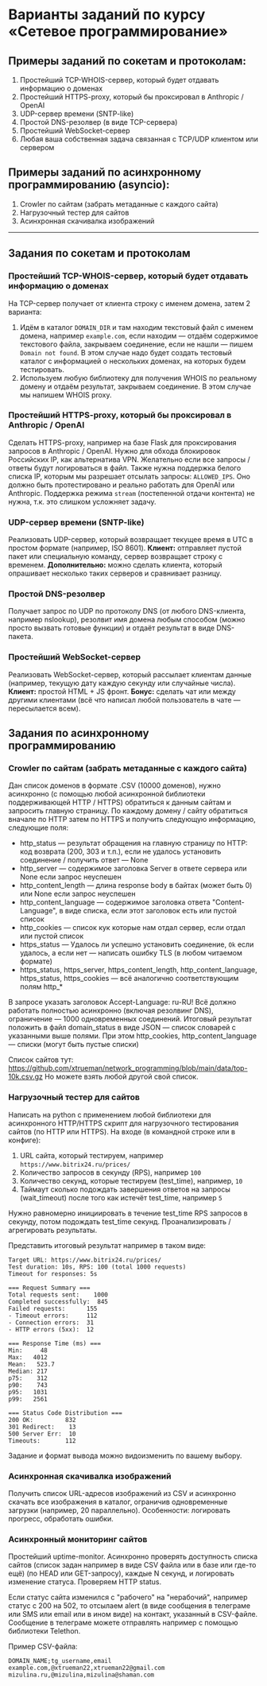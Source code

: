 # Варианты заданий по курсу «Сетевое программирование»

## Примеры заданий по сокетам и протоколам:
1. Простейший TCP-WHOIS-сервер, который будет отдавать информацию о доменах
2. Простейший HTTPS-proxy, который бы проксировал в Anthropic / OpenAI
3. UDP-сервер времени (SNTP-like)
4. Простой DNS-резолвер (в виде TCP-сервера)
5. Простейший WebSocket-сервер
6. Любая ваша собственная задача связанная с TCP/UDP клиентом или сервером

## Примеры заданий по асинхронному программированию (asyncio):
1. Crowler по сайтам (забрать метаданные с каждого сайта)
2. Нагрузочный тестер для сайтов
3. Асинхронная скачивалка изображений

---

## Задания по сокетам и протоколам

### Простейший TCP-WHOIS-сервер, который будет отдавать информацию о доменах

На TCP-сервер получает от клиента строку с именем домена, затем 2 варианта:
1. Идём в каталог `DOMAIN_DIR` и там находим текстовый файл с именем домена, например `example.com`, если находим — отдаём содержимое текстового файла, закрываем соединение, если не нашли — пишем `Domain not found`.
   В этом случае надо будет создать тестовый каталог с информацией о нескольких доменах, на которых будем тестировать.
2. Используем любую библиотеку для получения WHOIS по реальному домену и отдаём результат, закрываем соединение. В этом случае мы напишем WHOIS proxy.

### Простейший HTTPS-proxy, который бы проксировал в Anthropic / OpenAI

Сделать HTTPS-proxy, например на базе Flask для проксирования запросов в Anthropic / OpenAI. Нужно для обхода блокировок Российских IP, как альтернатива VPN.
Желательно если все запросы / ответы будут логироваться в файл.
Также нужна поддержка белого списка IP, которым мы разрешает отсылать запросы: `ALLOWED_IPS`. Оно должно быть протестировано и реально работать для OpenAI или Anthropic. Поддержка режима `stream` (постепенной отдачи контента) не нужна, т.к. это слишком усложняет задачу.

### UDP-сервер времени (SNTP-like)

Реализовать UDP-сервер, который возвращает текущее время в UTC в простом формате (например, ISO 8601).
**Клиент:** отправляет пустой пакет или специальную команду, сервер возвращает строку с временем.
**Дополнительно:** можно сделать клиента, который опрашивает несколько таких серверов и сравнивает разницу.

### Простой DNS-резолвер

Получает запрос по UDP по протоколу DNS (от любого DNS-клиента, например nslookup), резолвит имя домена любым способом (можно просто вызвать готовые функции) и отдаёт результат в виде DNS-пакета.

### Простейший WebSocket-сервер
Реализовать WebSocket-сервер, который рассылает клиентам данные (например, текущую дату каждую секунду или случайные числа).
**Клиент:** простой HTML + JS фронт.
**Бонус:** сделать чат или между другими клиентами (всё что написал любой пользователь в чате — пересылается всем).

## Задания по асинхронному программированию

### Crowler по сайтам (забрать метаданные с каждого сайта)
Дан список доменов в формате .CSV (10000 доменов), нужно асинхронно (с помощью любой асинхронной библиотеки поддерживающей HTTP / HTTPS) обратиться к данным сайтам и запросить главную страницу. По каждому домену / сайту обратиться вначале по HTTP затем по HTTPS и получить следующую информацию, следующие поля:
   - http_status — результат обращения на главную страницу по HTTP: код возврата (200, 303 и т.п.), если не удалось установить соединение / получить ответ — None
   - http_server — содержимое заголовка Server в ответе сервера или None если запрос неуспешен
   - http_content_length — длина response body в байтах (может быть 0) или None если запрос неуспешен
   - http_content_language — содержимое заголовка ответа "Content-Language", в виде списка, если этот заголовок есть или пустой список
   - http_cookies — список кук которые нам отдал сервер, если отдал или пустой список
   - https_status — Удалось ли успешно установить соединение, `Ok` если удалось, а если нет — написать ошибку TLS (в любом читаемом формате)
   - https_status, https_server, https_content_length, http_content_language, https_status, https_cookies — всё аналогично соответствующим полям http_*

В запросе указать заголовок Accept-Language: ru-RU!
Всё должно работать полностью асинхронно (включая резолвинг DNS), ограничение — 1000 одновременных соединений.
Итоговый результат положить в файл domain_status в виде JSON — список словарей с указанными выше полями. При этом http_cookies, http_content_language — списки (могут быть пустые списки)

Список сайтов тут: https://github.com/xtrueman/network_programming/blob/main/data/top-10k.csv.gz
Но можете взять любой другой свой список.

### Нагрузочный тестер для сайтов

Написать на python с применением любой библиотеки для асинхронного HTTP/HTTPS скрипт для нагрузочного тестирования сайтов (по HTTP или HTTPS).
На входе (в командной строке или в конфиге):
1. URL сайта, который тестируем, например `https://www.bitrix24.ru/prices/`
2. Количество запросов в секунду (RPS), например `100`
3. Количество секунд, которые тестируем (test_time), например, `10`
4. Таймаут сколько подождать завершения ответов на запросы (wait_timeout) после того как истечёт test_time, например `5`

Нужно равномерно инициировать в течение test_time RPS запросов в секунду, потом подождать test_time секунд. Проанализировать / агрегировать результаты.

Представить итоговый результат например в таком виде:
```
Target URL: https://www.bitrix24.ru/prices/
Test duration: 10s, RPS: 100 (total 1000 requests)
Timeout for responses: 5s

=== Request Summary ===
Total requests sent:    1000
Completed successfully:  845
Failed requests:      155
- Timeout errors:     112
- Connection errors:  31
- HTTP errors (5xx):  12

=== Response Time (ms) ===
Min:     48
Max:   4012
Mean:   523.7
Median: 217
p75:    312
p90:    743
p95:   1031
p99:   2561

=== Status Code Distribution ===
200 OK:         832
301 Redirect:    13
500 Server Err:  10
Timeouts:       112
```
Задание и формат вывода можно видоизменить по вашему выбору.

### Асинхронная скачивалка изображений

Получить список URL-адресов изображений из CSV и асинхронно скачать все изображения в каталог, ограничив одновременные загрузки (например, 20 параллельно).
Особенности: логировать прогресс, обработать ошибки.

### Асинхронный мониторинг сайтов

Простейший uptime-monitor.
Асинхронно проверять доступность списка сайтов (список задан например в виде CSV файла или в базе или где-то ещё) (по HEAD или GET-запросу), каждые N секунд, и логировать изменение статуса. Проверяем HTTP status.

Если статус сайта изменился с "рабочего" на "нерабочий", например статус с 200 на 502, то отсылаем alert (в виде сообщения в телеграме или SMS или email или в ином виде) на контакт, указанный в CSV-файле.
Сообщение в телеграме можете отправлять например с помощью библиотеки Telethon.

Пример CSV-файла:
```CSV
DOMAIN_NAME;tg_username,email
example.com,@xtrueman22,xtrueman22@gmail.com
mizulina.ru,@mizulina,mizulina@shaman.com
```
